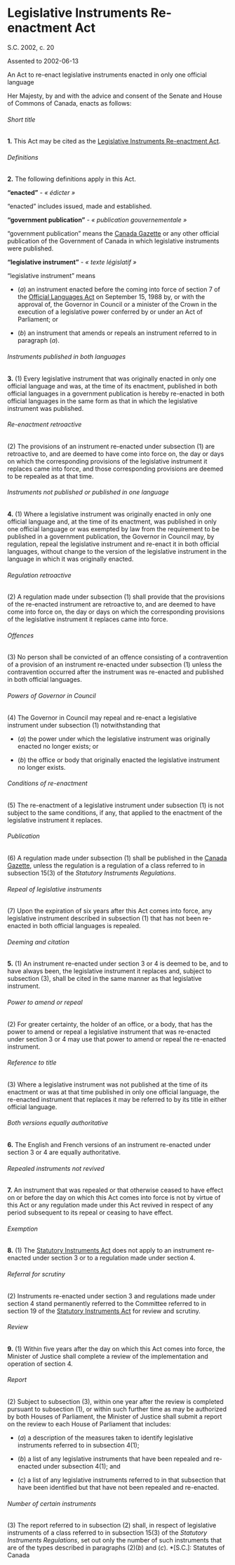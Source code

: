 # Legislative Instruments Re-enactment Act

S.C. 2002, c. 20

Assented to 2002-06-13

An Act to re-enact legislative instruments enacted in only one official language

Her Majesty, by and with the advice and consent of the Senate and House of Commons of Canada, enacts as follows:

###### Short title

**1.** This Act may be cited as the [Legislative Instruments Re-enactment Act](/canada/eng/acts/L/L-7.5.md).

###### Definitions

**2.** The following definitions apply in this Act.

**“enacted”** - _« édicter »_

    

“enacted” includes issued, made and established.

**“government publication”** - _« publication gouvernementale »_

    

“government publication” means the [Canada Gazette](http://www.gazette.gc.ca/) or any other official publication of the Government of Canada in which legislative instruments were published.

**“legislative instrument”** - _« texte législatif »_

    

“legislative instrument” means

  * (_a_) an instrument enacted before the coming into force of section 7 of the [Official Languages Act](/canada/eng/acts/O/O-3.01.md) on September 15, 1988 by, or with the approval of, the Governor in Council or a minister of the Crown in the execution of a legislative power conferred by or under an Act of Parliament; or

  * (_b_) an instrument that amends or repeals an instrument referred to in paragraph (_a_).

###### Instruments published in both languages

**3.** (1) Every legislative instrument that was originally enacted in only one official language and was, at the time of its enactment, published in both official languages in a government publication is hereby re-enacted in both official languages in the same form as that in which the legislative instrument was published.

###### Re-enactment retroactive

(2) The provisions of an instrument re-enacted under subsection (1) are retroactive to, and are deemed to have come into force on, the day or days on which the corresponding provisions of the legislative instrument it replaces came into force, and those corresponding provisions are deemed to be repealed as at that time.

###### Instruments not published or published in one language

**4.** (1) Where a legislative instrument was originally enacted in only one official language and, at the time of its enactment, was published in only one official language or was exempted by law from the requirement to be published in a government publication, the Governor in Council may, by regulation, repeal the legislative instrument and re-enact it in both official languages, without change to the version of the legislative instrument in the language in which it was originally enacted.

###### Regulation retroactive

(2) A regulation made under subsection (1) shall provide that the provisions of the re-enacted instrument are retroactive to, and are deemed to have come into force on, the day or days on which the corresponding provisions of the legislative instrument it replaces came into force.

###### Offences

(3) No person shall be convicted of an offence consisting of a contravention of a provision of an instrument re-enacted under subsection (1) unless the contravention occurred after the instrument was re-enacted and published in both official languages.

###### Powers of Governor in Council

(4) The Governor in Council may repeal and re-enact a legislative instrument under subsection (1) notwithstanding that

  * (_a_) the power under which the legislative instrument was originally enacted no longer exists; or

  * (_b_) the office or body that originally enacted the legislative instrument no longer exists.

###### Conditions of re-enactment

(5) The re-enactment of a legislative instrument under subsection (1) is not subject to the same conditions, if any, that applied to the enactment of the legislative instrument it replaces.

###### Publication

(6) A regulation made under subsection (1) shall be published in the [Canada Gazette](http://www.gazette.gc.ca/), unless the regulation is a regulation of a class referred to in subsection 15(3) of the _Statutory Instruments Regulations_.

###### Repeal of legislative instruments

(7) Upon the expiration of six years after this Act comes into force, any legislative instrument described in subsection (1) that has not been re-enacted in both official languages is repealed.

###### Deeming and citation

**5.** (1) An instrument re-enacted under section 3 or 4 is deemed to be, and to have always been, the legislative instrument it replaces and, subject to subsection (3), shall be cited in the same manner as that legislative instrument.

###### Power to amend or repeal

(2) For greater certainty, the holder of an office, or a body, that has the power to amend or repeal a legislative instrument that was re-enacted under section 3 or 4 may use that power to amend or repeal the re-enacted instrument.

###### Reference to title

(3) Where a legislative instrument was not published at the time of its enactment or was at that time published in only one official language, the re-enacted instrument that replaces it may be referred to by its title in either official language.

###### Both versions equally authoritative

**6.** The English and French versions of an instrument re-enacted under section 3 or 4 are equally authoritative.

###### Repealed instruments not revived

**7.** An instrument that was repealed or that otherwise ceased to have effect on or before the day on which this Act comes into force is not by virtue of this Act or any regulation made under this Act revived in respect of any period subsequent to its repeal or ceasing to have effect.

###### Exemption

**8.** (1) The [Statutory Instruments Act](/canada/eng/acts/S/S-22.md) does not apply to an instrument re-enacted under section 3 or to a regulation made under section 4.

###### Referral for scrutiny

(2) Instruments re-enacted under section 3 and regulations made under section 4 stand permanently referred to the Committee referred to in section 19 of the [Statutory Instruments Act](/canada/eng/acts/S/S-22.md) for review and scrutiny.

###### Review

**9.** (1) Within five years after the day on which this Act comes into force, the Minister of Justice shall complete a review of the implementation and operation of section 4.

###### Report

(2) Subject to subsection (3), within one year after the review is completed pursuant to subsection (1), or within such further time as may be authorized by both Houses of Parliament, the Minister of Justice shall submit a report on the review to each House of Parliament that includes:

  * (_a_) a description of the measures taken to identify legislative instruments referred to in subsection 4(1);

  * (_b_) a list of any legislative instruments that have been repealed and re-enacted under subsection 4(1); and

  * (_c_) a list of any legislative instruments referred to in that subsection that have been identified but that have not been repealed and re-enacted.

###### Number of certain instruments

(3) The report referred to in subsection (2) shall, in respect of legislative instruments of a class referred to in subsection 15(3) of the _Statutory Instruments Regulations_, set out only the number of such instruments that are of the types described in paragraphs (2)(_b_) and (_c_).
  *[S.C.]: Statutes of Canada

